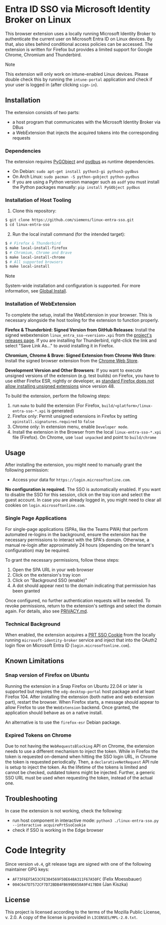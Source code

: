 <!--
SPDX-FileCopyrightText: Copyright 2024 Siemens AG
SPDX-License-Identifier: MPL-2.0
-->

# Entra ID SSO via Microsoft Identity Broker on Linux

This browser extension uses a locally running Microsoft Identity Broker to authenticate the current user on Microsoft Entra ID on Linux devices.
By that, also sites behind conditional access policies can be accessed.
The extension is written for Firefox but provides a limited support for Google Chrome, Chromium and Thunderbird.

> [!NOTE]
> This extension will only work on intune-enabled Linux devices. Please double
> check this by running the `intune-portal` application and check if your user
> is logged in (after clicking `sign-in`).

## Installation

The extension consists of two parts:

- a host program that communicates with the Microsoft Identity Broker via DBus
- a WebExtension that injects the acquired tokens into the corresponding requests

### Dependencies

The extension requires [PyGObject](https://pygobject.gnome.org/) and [pydbus](https://github.com/LEW21/pydbus) as runtime dependencies.

- On Debian: `sudo apt-get install python3-gi python3-pydbus`
- On Arch Linux: `sudo pacman -S python-gobject python-pydbus`
- If you are using a Python version manager such as `asdf` you must install the Python packages manually: `pip install PyGObject pydbus`

### Installation of Host Tooling

1. Clone this repository:

```bash
$ git clone https://github.com/siemens/linux-entra-sso.git
$ cd linux-entra-sso
```

2. Run the local install command (for the intended target):

```bash
$ # Firefox & Thunderbird
$ make local-install-firefox
$ # Chromium, Chrome and Brave
$ make local-install-chrome
$ # All supported browsers
$ make local-install
```

> [!NOTE]
> System-wide installation and configuration is supported. For more information, see [Global Install](docs/global_install.md).

### Installation of WebExtension

To complete the setup, install the WebExtension in your browser. This is necessary alongside the host tooling for the extension to function properly.

**Firefox & Thunderbird: Signed Version from GitHub Releases**:
Install the signed webextension `linux_entra_sso-<version>.xpi` from the [project's releases page](https://github.com/siemens/linux-entra-sso/releases).
If you are installing for Thunderbird, right-click the link and select "Save Link As..." to avoid installing it in Firefox.

**Chromium, Chrome & Brave: Signed Extension from Chrome Web Store**:
Install the signed browser extension from the [Chrome Web Store](https://chrome.google.com/webstore/detail/jlnfnnolkbjieggibinobhkjdfbpcohn).

**Development Version and Other Browsers**:
If you want to execute unsigned versions of the extension (e.g. test builds) on Firefox, you have to use either Firefox ESR,
nightly or developer, as [standard Firefox does not allow installing unsigned extensions](https://support.mozilla.org/en-US/kb/add-on-signing-in-firefox#w_what-are-my-options-if-i-want-to-use-an-unsigned-add-on-advanced-users)
since version 48.

To build the extension, perform the following steps:

1. run `make` to build the extension (For Firefox, `build/<platform>/linux-entra-sso-*.xpi` is generated)
2. Firefox only: Permit unsigned extensions in Firefox by setting `xpinstall.signatures.required` to `false`
3. Chrome only: In extension menu, enable `Developer mode`.
4. Install the extension in the Browser from the local `linux-entra-sso-*.xpi` file (Firefox). On Chrome, use `load unpacked` and point to `build/chrome`

## Usage

After installing the extension, you might need to manually grant the following permission:

- Access your data for `https://login.microsoftonline.com`.

**No configuration is required.** The SSO is automatically enabled.
If you want to disable the SSO for this session, click on the tray icon and select the guest account.
In case you are already logged in, you might need to clear all cookies on `login.microsoftonline.com`.

### Single Page Applications

For single-page applications (SPAs, like the Teams PWA) that perform automated re-logins in the background,
ensure the extension has the necessary permissions to interact with the SPA's domain.
Otherwise, a manual re-login after approximately 24 hours (depending on the tenant's configuration) may be required.

To grant the necessary permissions, follow these steps:

1. Open the SPA URL in your web browser
2. Click on the extension's tray icon
3. Click on "Background SSO (enable)"
4. A dot should appear next to the domain indicating that permission has been granted

Once configured, no further authentication requests will be needed.
To revoke permissions, return to the extension's settings and select the domain again.
For details, also see [PRIVACY.md](PRIVACY.md).

### Technical Background

When enabled, the extension acquires a [PRT SSO Cookie](https://learn.microsoft.com/en-us/openspecs/windows_protocols/ms-oapxbc/105e4d17-defd-4637-a520-173db2393a4b)
from the locally running `microsoft-identity-broker` service and inject that into the OAuth2 login flow on Microsoft Entra ID (`login.microsoftonline.com`).

## Known Limitations

### Snap version of Firefox on Ubuntu

Running the extension in a Snap Firefox on Ubuntu 22.04 or later is supported but requires the `xdg-desktop-portal` host package and at least Firefox 104.
After installing the extension (both native and web extension part), restart the browser.
When Firefox starts, a message should appear to allow Firefox to use the `WebExtension` backend.
Once granted, the application should behave as on a native install.

An alternative is to use the `firefox-esr` Debian package.

### Expired Tokens on Chrome

Due to not having the `WebRequestsBlocking` API on Chrome, the extension needs to use a different mechanism to inject the token.
While in Firefox the token is requested on-demand when hitting the SSO login URL, in Chrome the token is requested periodically.
Then, a `declarativeNetRequest` API rule is setup to inject the token. As the lifetime of the tokens is limited and cannot be checked,
outdated tokens might be injected. Further, a generic SSO URL must be used when requesting the token, instead of the actual one.

## Troubleshooting

In case the extension is not working, check the following:

- run host component in interactive mode: `python3 ./linux-entra-sso.py --interactive acquirePrtSsoCookie`
- check if SSO is working in the Edge browser

# Code Integrity

Since version `v0.4`, git release tags are signed with one of the following maintainer GPG keys:

- `AF73F6EF5A53CFE304569F50E648A311F67A50FC` (Felix Moessbauer)
- `004C647D7572CF7D72BDB4FB699D850A9F417BD8` (Jan Kiszka)

## License

This project is licensed according to the terms of the Mozilla Public
License, v. 2.0. A copy of the license is provided in `LICENSES/MPL-2.0.txt`.

